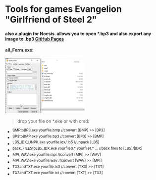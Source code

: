 # **Tools for games Evangelion "Girlfriend of Steel 2"<br />**
#### also a plugin for Noesis. allows you to open *.bp3 and also export any image to .bp3 [GitHub Pages](https://github.com/Durik256/Noesis-Plugins/blob/master/tex_bp3.py)<br />
#### all_Form.exe:<br />
<img src="all_Form.gif" width="256" height="177" />

> drop your file on *.exe or with cmd:<br />

- <sup>BMPtoBP3.exe yourfile.bmp  //convert [BMP] >> [BP3]<br /></sup>
- <sup>BP3toBMP.exe yourfile.bp3  //convert [BP3] >> [BMP]<br /></sup>
- <sup>LB5_IDX_UNPK.exe yourfile.idx/.lb5  //unpack [LB5]<br /></sup>
- <sup>pack_FILEStoLB5_IDX.exe yourfile0.* yourfile1.* ...  //pack files to [LB5]/[IDX]<br /></sup>
- <sup>MPI_WAV.exe yourfile.mpi  //convert [MPI] >> [WAV]<br /></sup>
- <sup>MPI_WAV.exe yourfile.wav  //convert [WAV] >> [MPI]<br /></sup>
- <sup>TX3andTXT.exe yourfile.tx3  //convert [TX3] >> [TXT]<br /></sup>
- <sup>TX3andTXT.exe yourfile.txt  //convert [TXT] >> [TX3]<br /></sup>

